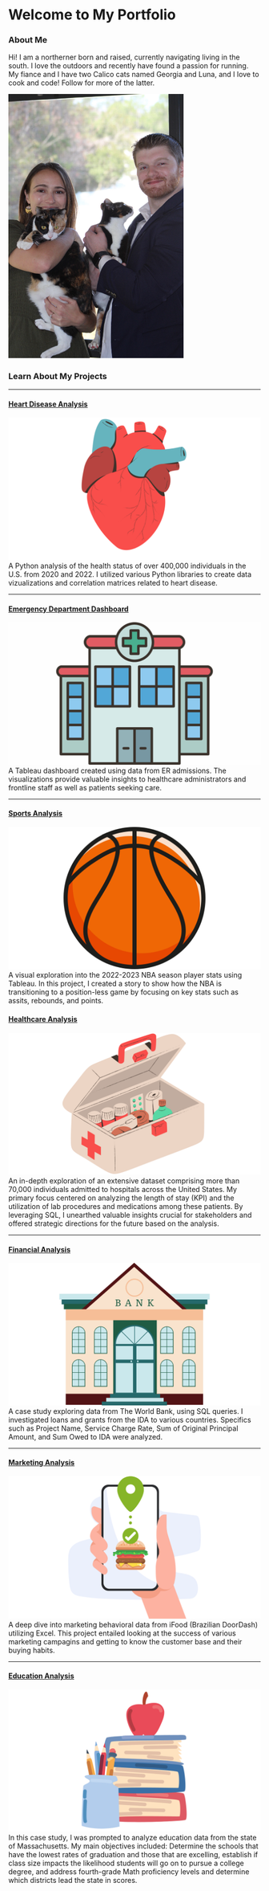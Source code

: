 # Welcome to My Portfolio


### About Me

Hi! I am a northerner born and raised, currently navigating living in the south. I love the outdoors and recently have found a passion for running. My fiance and I have two Calico cats named Georgia and Luna, and I love to cook and code! Follow for more of the latter.

<img src="images/P_21.JPG" width="350">

### Learn About My Projects
---

#### [Heart Disease Analysis](https://www.linkedin.com/pulse/occurrence-heart-disease-us-rachael-finch-8imwe/)
<img src="images/heart.png?raw=true"/>
A Python analysis of the health status of over 400,000 individuals in the U.S. from 2020 and 2022. I utilized various Python libraries to create data vizualizations and correlation matrices related to heart disease. 

---
#### [Emergency Department Dashboard](https://www.linkedin.com/pulse/emergency-room-visits-dashboard-rachael-finch-v84qe/)
<img src="images/ERdash.png?raw=true"/>
A Tableau dashboard created using data from ER admissions. The visualizations provide valuable insights to healthcare administrators and frontline staff as well as patients seeking care.

---
#### [Sports Analysis](/NBA_2022-2023_Season.md)
<img src="images/NBAI.png?raw=true"/>
A visual exploration into the 2022-2023 NBA season player stats using Tableau. In this project, I created a story to show how the NBA is transitioning to a position-less game by focusing on key stats such as assits, rebounds, and points. 

#### [Healthcare Analysis](https://www.linkedin.com/pulse/increasing-patient-outcomes-using-sql-rachael-finch-velvc/?trackingId=jXem1tIxTPOApUjIvuuKJw%3D%3D)
<img src="images/HealthcareSQL.png?raw=true"/>
An in-depth exploration of an extensive dataset comprising more than 70,000 individuals admitted to hospitals across the United States. My primary focus centered on analyzing the length of stay (KPI) and the utilization of lab procedures and medications among these patients. By leveraging SQL, I unearthed valuable insights crucial for stakeholders and offered strategic directions for the future based on the analysis.

---
#### [Financial Analysis](/SQL_Bank_Project.md)
<img src="images/SQL1.png?raw=true"/>
A case study exploring data from The World Bank, using SQL queries. I investigated loans and grants from the IDA to various countries. Specifics such as Project Name, Service Charge Rate, Sum of Original Principal Amount, and Sum Owed to IDA were analyzed. 

---
#### [Marketing Analysis](https://www.linkedin.com/pulse/analyzing-ifood-sales-excel-rachael-finch-lcioe/?trackingId=msuWMUpeTXGAJeUSjRKD9w%3D%3D)
[<img src="images/Excel1-2.png?raw=true"/>](https://www.linkedin.com/pulse/analyzing-ifood-sales-excel-rachael-finch-lcioe/?trackingId=msuWMUpeTXGAJeUSjRKD9w%3D%3D)
A deep dive into marketing behavioral data from iFood (Brazilian DoorDash) utilizing Excel. This project entailed looking at the success of various marketing campagins and getting to know the customer base and their buying habits. 

---
#### [Education Analysis](https://www.linkedin.com/pulse/using-tableau-analyze-educational-data-rachael-finch-1dxke/)
[<img src="images/Tableau1-2.png?raw=true"/>](https://www.linkedin.com/pulse/using-tableau-analyze-educational-data-rachael-finch-1dxke/?trackingId=uAeyuBenQu%2BSZ7Jrvu0cug%3D%3D)
In this case study, I was prompted to analyze education data from the state of Massachusetts. My main objectives included: Determine the schools that have the lowest rates of graduation and those that are excelling, establish if class size impacts the likelihood students will go on to pursue a college degree, and address fourth-grade Math proficiency levels and determine which districts lead the state in scores. 




